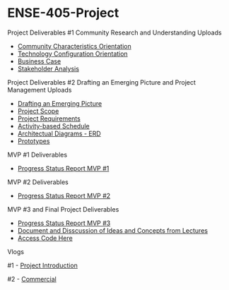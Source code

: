 # ENSE-405-Project

Project Deliverables #1
Community Research and Understanding Uploads
- [Community Characteristics Orientation](https://github.com/kmn999/ENSE-405-Project/blob/main/P01%20-%20405%20-%20Activity%20-%20Community%20characteristics%20%20orientation.pdf)
- [Technology Configuration Orientation](https://github.com/kmn999/ENSE-405-Project/blob/main/P02%20-%20405%20-%20Activity%20-%20Technology%20configuration%20inventory.pdf)
- [Business Case](https://github.com/kmn999/ENSE-405-Project/blob/main/P03%20-%20405%20-%20Activity%20-%20Business%20Case.pdf)
- [Stakeholder Analysis](https://github.com/kmn999/ENSE-405-Project/blob/main/P04%20-%20405%20-%20Activity%20-%20Stakeholder%20Analysis.pdf)


Project Deliverables #2
Drafting an Emerging Picture and Project Management Uploads
- [Drafting an Emerging Picture](https://github.com/kmn999/ENSE-405-Project/blob/main/P05%20-%20405%20-%20Activity%20-%20Drafting%20an%20emerging%20picture.pdf)
- [Project Scope](https://github.com/kmn999/ENSE-405-Project/blob/main/P06%20-%20405%20-%20Activity%20-%20Project%20Scope%20Statement.pdf)
- [Project Requirements](https://github.com/kmn999/ENSE-405-Project/blob/main/P07%20-%20405%20-%20Activity%20-%20Project%20Requirements.pdf)
- [Activity-based Schedule](https://github.com/kmn999/ENSE-405-Project/blob/main/P08%20-%20405%20-%20Activity%20-%20Activity-Based%20Schedule.pdf)
- [Architectual Diagrams - ERD](SOLARSHARE_ERM.drawio.pdf)
- [Prototypes](ENSE405_prototyping.pdf)

MVP #1 Deliverables
- [Progress Status Report MVP #1](https://github.com/kmn999/ENSE-405-Project/blob/main/P09%20-%20405%20-%20Project%20Status%20Report%20MVP_1.pdf)

MVP #2 Deliverables
- [Progress Status Report MVP #2](https://github.com/kmn999/ENSE-405-Project/blob/main/P09%20-%20405%20-%20Project%20Status%20Report%20MVP_2.pdf)

MVP #3 and Final Project Deliverables
- [Progress Status Report MVP #3](https://github.com/kmn999/ENSE-405-Project/blob/main/P09%20-%20405%20-%20Project%20Status%20Report%20MVP_3_.pdf)
- [Document and Disscussion of Ideas and Concepts from Lectures](https://github.com/kmn999/ENSE-405-Project/blob/main/ENSE%20405%20Concepts%20and%20Ideas%20in%20Project%20Conceptualization.pdf)
- [Access Code Here](https://drive.google.com/drive/folders/1vuuS2bL_oh_2IuTjaWq7YTn1fBTCvlxT?usp=sharing) 



Vlogs

#1 - [Project Introduction](https://youtu.be/guHlk-S1XM8) 

#2 - [Commercial](https://youtu.be/h27cV60c0bs) 
